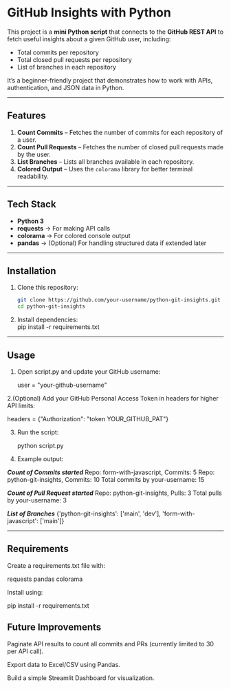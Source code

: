 # GitHub Insights with Python  

This project is a **mini Python script** that connects to the **GitHub REST API** to fetch useful insights about a given GitHub user, including:  

-  Total commits per repository  
-  Total closed pull requests per repository  
-  List of branches in each repository  

It’s a beginner-friendly project that demonstrates how to work with APIs, authentication, and JSON data in Python.  

---

##  Features  

1. **Count Commits** – Fetches the number of commits for each repository of a user.  
2. **Count Pull Requests** – Fetches the number of closed pull requests made by the user.  
3. **List Branches** – Lists all branches available in each repository.  
4. **Colored Output** – Uses the `colorama` library for better terminal readability.  

---

##  Tech Stack  

- **Python 3**  
- **requests** → For making API calls  
- **colorama** → For colored console output  
- **pandas** → (Optional) For handling structured data if extended later  

---

##  Installation  

1. Clone this repository:  
   ```bash
   git clone https://github.com/your-username/python-git-insights.git
   cd python-git-insights
2. Install dependencies:  
   pip install -r requirements.txt

 ---  

##  Usage

1. Open script.py and update your GitHub username:

   user = "your-github-username"

2.(Optional) Add your GitHub Personal Access Token in headers for higher API limits:

   headers = {"Authorization": "token YOUR_GITHUB_PAT"}

3. Run the script:

   python script.py

4. Example output:

  *****Count of Commits started*****
  Repo: form-with-javascript, Commits: 5
  Repo: python-git-insights, Commits: 10
  Total commits by your-username: 15

  *****Count of Pull Request started*****
  Repo: python-git-insights, Pulls: 3
  Total pulls by your-username: 3

  *****List of Branches*****
  {'python-git-insights': ['main', 'dev'], 'form-with-javascript': ['main']}

---  

## Requirements

Create a requirements.txt file with:

requests
pandas
colorama

Install using:

pip install -r requirements.txt

## Future Improvements

Paginate API results to count all commits and PRs (currently limited to 30 per API call).

Export data to Excel/CSV using Pandas.

Build a simple Streamlit Dashboard for visualization.

   

